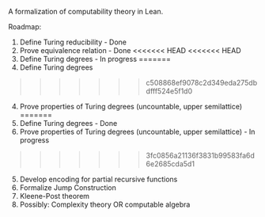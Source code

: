 A formalization of computability theory in Lean. 

Roadmap:
1. Define Turing reducibility - Done
2. Prove equivalence relation - Done
<<<<<<< HEAD
<<<<<<< HEAD
3. Define Turing degrees - In progress
=======
3. Define Turing degrees
>>>>>>> c508868ef9078c2d349eda275dbdfff524e5f1d0
4. Prove properties of Turing degrees (uncountable, upper semilattice)
=======
3. Define Turing degrees - Done
4. Prove properties of Turing degrees (uncountable, upper semilattice) - In progress
>>>>>>> 3fc0856a21136f3831b99583fa6d6e2685cda5d1
5. Develop encoding for partial recursive functions
6. Formalize Jump Construction
7. Kleene-Post theorem
7. Possibly: Complexity theory OR computable algebra
